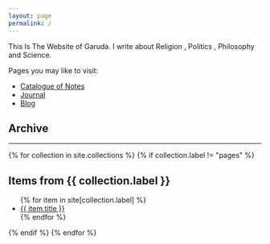 ```yaml
---
layout: page
permalink: /
---
```



This Is The Website of Garuda. I write about Religion , Politics , Philosophy and Science.

Pages you may like to visit:

- [Catalogue of Notes](https://garud.netlify.app/notes)
- [Journal](https://garud.netlify.app/journals)
- [Blog](https://garud.netlify.app/posts)


## Archive
<hr>
{% for collection in site.collections %} 
 {% if collection.label != "pages" %} 
  
   <h2>Items from {{ collection.label }}</h2> 
   <ul> 
     {% for item in site[collection.label] %} 
       <li><a href="{{ item.url }}">{{ item.title }}</a></li> 
     {% endfor %} 
   </ul> 
   {% endif %} 
 {% endfor %}

